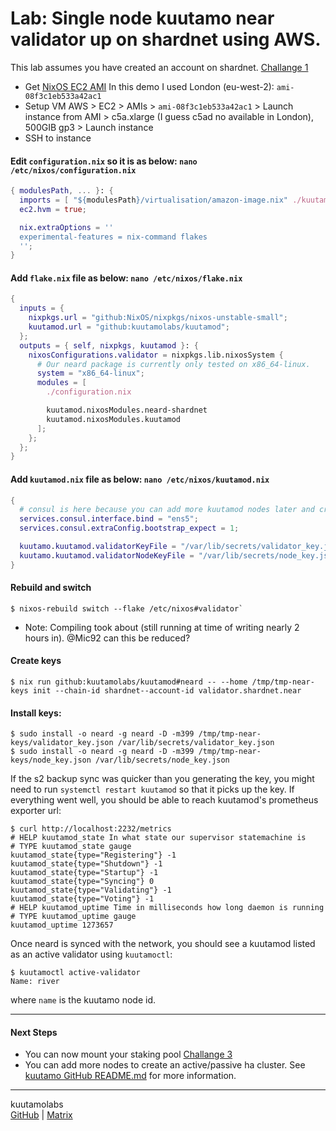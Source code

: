 # Lab: Single node kuutamo near validator up on shardnet using AWS.

This lab assumes you have created an account on shardnet. [Challange 1](https://github.com/near/stakewars-iii/blob/main/challenges/001.md)

- Get [NixOS EC2 AMI](https://nixos.org/download.html#nixos-amazon)
  In this demo I used London (eu-west-2): `ami-08f3c1eb533a42ac1` 
- Setup VM
  AWS > EC2 > AMIs > `ami-08f3c1eb533a42ac1` > Launch instance from AMI > c5a.xlarge (I guess c5ad no available in London), 500GIB gp3 > Launch instance
- SSH to instance

#### Edit `configuration.nix` so it is as below: `nano /etc/nixos/configuration.nix`
```nix
{ modulesPath, ... }: {
  imports = [ "${modulesPath}/virtualisation/amazon-image.nix" ./kuutamod.nix];
  ec2.hvm = true;

  nix.extraOptions = ''
  experimental-features = nix-command flakes
  '';  
}
```

#### Add `flake.nix` file as below: `nano /etc/nixos/flake.nix`
```nix
{
  inputs = {
    nixpkgs.url = "github:NixOS/nixpkgs/nixos-unstable-small";
    kuutamod.url = "github:kuutamolabs/kuutamod";
  };
  outputs = { self, nixpkgs, kuutamod }: {
    nixosConfigurations.validator = nixpkgs.lib.nixosSystem {
      # Our neard package is currently only tested on x86_64-linux.
      system = "x86_64-linux";
      modules = [
        ./configuration.nix

        kuutamod.nixosModules.neard-shardnet
        kuutamod.nixosModules.kuutamod
      ];
    };
  };
}

```
#### Add `kuutamod.nix` file as below: `nano /etc/nixos/kuutamod.nix`
```nix
{
  # consul is here because you can add more kuutamod nodes later and create an Active/Passive HA cluster.
  services.consul.interface.bind = "ens5";
  services.consul.extraConfig.bootstrap_expect = 1;

  kuutamo.kuutamod.validatorKeyFile = "/var/lib/secrets/validator_key.json";
  kuutamo.kuutamod.validatorNodeKeyFile = "/var/lib/secrets/node_key.json";
}
```

#### Rebuild and switch
```console
$ nixos-rebuild switch --flake /etc/nixos#validator`
```
- Note: Compiling took about (still running at time of writing nearly 2 hours in). @Mic92 can this be reduced?

#### Create keys
```console
$ nix run github:kuutamolabs/kuutamod#neard -- --home /tmp/tmp-near-keys init --chain-id shardnet--account-id validator.shardnet.near
```
 
#### Install keys:
 
```console
$ sudo install -o neard -g neard -D -m399 /tmp/tmp-near-keys/validator_key.json /var/lib/secrets/validator_key.json
$ sudo install -o neard -g neard -D -m399 /tmp/tmp-near-keys/node_key.json /var/lib/secrets/node_key.json
```
 
If the s2 backup sync was quicker than you generating the key, you might need to
run `systemctl restart kuutamod` so that it picks up the key. If everything
went well, you should be able to reach kuutamod's prometheus exporter url:

```
$ curl http://localhost:2232/metrics
# HELP kuutamod_state In what state our supervisor statemachine is
# TYPE kuutamod_state gauge
kuutamod_state{type="Registering"} -1
kuutamod_state{type="Shutdown"} -1
kuutamod_state{type="Startup"} -1
kuutamod_state{type="Syncing"} 0
kuutamod_state{type="Validating"} -1
kuutamod_state{type="Voting"} -1
# HELP kuutamod_uptime Time in milliseconds how long daemon is running
# TYPE kuutamod_uptime gauge
kuutamod_uptime 1273657
```

Once neard is synced with the network, you should see a kuutamod listed as an active validator using `kuutamoctl`:

```
$ kuutamoctl active-validator
Name: river
```

where `name` is the kuutamo node id.

---
#### Next Steps

- You can now mount your staking pool [Challange 3](https://github.com/near/stakewars-iii/blob/main/challenges/003.md)
- You can add more nodes to create an active/passive ha cluster. See [kuutamo GitHub README.md](https://github.com/kuutamolabs/kuutamod/blob/main/README.md) for more information. 

---
kuutamolabs  
[GitHub](https://github.com/kuutamolabs/kuutamod) | [Matrix](https://matrix.to/#/#kuutamo-chat:kuutamo.chat)
